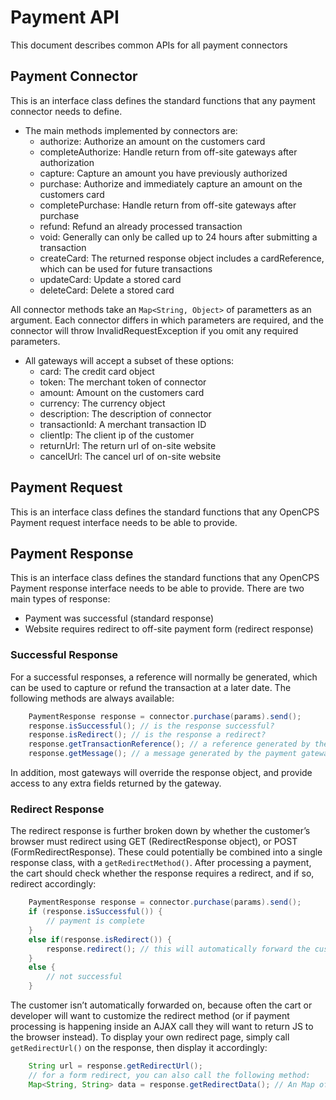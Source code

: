 # Payment API
This document describes common APIs for all payment connectors

## Payment Connector
This is an interface class defines the standard functions that any payment connector needs to define.
- The main methods implemented by connectors are: 
   + authorize: Authorize an amount on the customers card
   + completeAuthorize: Handle return from off-site gateways after authorization
   + capture: Capture an amount you have previously authorized
   + purchase: Authorize and immediately capture an amount on the customers card
   + completePurchase: Handle return from off-site gateways after purchase
   + refund: Refund an already processed transaction
   + void: Generally can only be called up to 24 hours after submitting a transaction
   + createCard: The returned response object includes a cardReference, which can be used for future transactions
   + updateCard: Update a stored card
   + deleteCard: Delete a stored card

All connector methods take an `Map<String, Object>` of parametters as an argument. Each connector differs in which parameters are required, and the connector will throw InvalidRequestException if you omit any required parameters.

- All gateways will accept a subset of these options:
   + card: The credit card object
   + token: The merchant token of connector
   + amount: Amount on the customers card
   + currency: The currency object
   + description: The description of connector
   + transactionId: A merchant transaction ID
   + clientIp: The client ip of the customer
   + returnUrl: The return url of on-site website
   + cancelUrl: The cancel url of on-site website

## Payment Request
This is an interface class defines the standard functions that any OpenCPS Payment request interface needs to be able to provide.

## Payment Response
This is an interface class defines the standard functions that any OpenCPS Payment response interface needs to be able to provide.
There are two main types of response:
* Payment was successful (standard response)
* Website requires redirect to off-site payment form (redirect response)

### Successful Response
For a successful responses, a reference will normally be generated, which can be used to capture or refund the transaction at a later date. The following methods are always available:
```java
    PaymentResponse response = connector.purchase(params).send();
    response.isSuccessful(); // is the response successful?
    response.isRedirect(); // is the response a redirect?
    response.getTransactionReference(); // a reference generated by the payment connector
    response.getMessage(); // a message generated by the payment gateway
```
In addition, most gateways will override the response object, and provide access to any extra fields returned by the gateway.

### Redirect Response
The redirect response is further broken down by whether the customer’s browser must redirect using GET (RedirectResponse object), or POST (FormRedirectResponse). These could potentially be combined into a single response class, with a `getRedirectMethod()`.
After processing a payment, the cart should check whether the response requires a redirect, and if so, redirect accordingly:
```java
    PaymentResponse response = connector.purchase(params).send();
    if (response.isSuccessful()) {
        // payment is complete
    }
    else if(response.isRedirect()) {
        response.redirect(); // this will automatically forward the customer
    }
    else {
        // not successful
    }
```
The customer isn’t automatically forwarded on, because often the cart or developer will want to customize the redirect method (or if payment processing is happening inside an AJAX call they will want to return JS to the browser instead).
To display your own redirect page, simply call `getRedirectUrl()` on the response, then display it accordingly:
```java
    String url = response.getRedirectUrl();
    // for a form redirect, you can also call the following method:
    Map<String, String> data = response.getRedirectData(); // An Map of fields which must be posted to the redirectUrl
```